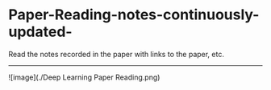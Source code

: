 # Paper-Reading-notes-continuously-updated-
Read the notes recorded in the paper with links to the paper, etc.

---
![image](./Deep Learning Paper Reading.png)
